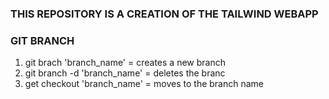 ### THIS REPOSITORY IS A CREATION OF THE TAILWIND WEBAPP

### GIT BRANCH

1. git brach 'branch_name' = creates a new branch 
2. git branch -d 'branch_name' = deletes the branc
3. get checkout 'branch_name' = moves to the branch name
